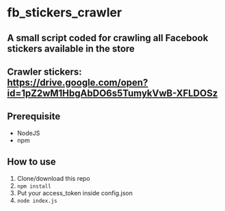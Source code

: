 # fb_stickers_crawler

## A small script coded for crawling all Facebook stickers available in the store

## Crawler stickers: https://drive.google.com/open?id=1pZ2wM1HbgAbDO6s5TumykVwB-XFLDOSz

## Prerequisite
- NodeJS
- npm

## How to use
1. Clone/download this repo
2. `npm install`
3. Put your access_token inside config.json
4. `node index.js`
